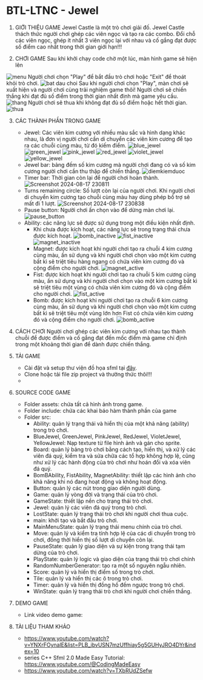 # BTL-LTNC - Jewel

1. GIỚI THIỆU GAME
   Jewel Castle là một trò chơi giải đố. Jewel Castle thách thức người chơi ghép các viên ngọc và tạo ra các combo. Đổi chỗ các viên ngọc, ghép ít nhất 3 viên ngọc lại với nhau và cố gắng đạt được số điểm cao nhất trong thời gian giới hạn!!!

2. CHƠI GAME
   Sau khi khởi chạy code chờ một lúc, màn hình game sẽ hiện lên
   
![menu](https://github.com/user-attachments/assets/341599e4-0edd-4054-8b3e-51c59f93d011)
   Người chơi chọn "Play" để bắt đầu trò chơi hoặc "Exit" để thoát khỏi trò chơi.
![bat dau choi](https://github.com/user-attachments/assets/1b694631-d21a-4522-9b40-2c235293e1ae)
   Sau khi người chơi chọn "Play", màn chơi sẽ xuất hiện và người chơi cùng trải nghiệm game thôi! 
   Người chơi sẽ chiến thắng khi đạt đủ số điểm trong thời gian nhất đinh mà game yêu cầu.
![thang](https://github.com/user-attachments/assets/73751a57-f677-4af6-b2cd-1e2acd3e0f5a)
   Người chơi sẽ thua khi không đạt đủ số điểm hoặc hết thời gian.
![thua](https://github.com/user-attachments/assets/71b358b5-15e4-4133-a836-f59052b3067b)

3. CÁC THÀNH PHẦN TRONG GAME
   - Jewel: Các viên kim cương với nhiều màu sắc và hình dạng khác nhau, là đơn vị người chơi cần di chuyển các viên kim cương để tạo ra các chuỗi cùng màu, từ đó kiếm điểm.
     ![blue_jewel](https://github.com/user-attachments/assets/aa984435-3903-4f37-bbff-91af790323ae)
     ![green_jewel](https://github.com/user-attachments/assets/f3e301d2-e8c4-41bf-ae60-72e406d40593)
     ![pink_jewel](https://github.com/user-attachments/assets/10f31790-6dbf-449a-b8cd-6781057c2da8)
     ![red_jewel](https://github.com/user-attachments/assets/94789152-65c7-43a5-9440-9e7512f41ae8)
     ![violet_jewel](https://github.com/user-attachments/assets/905fd62a-8d61-4d2b-a1c7-b5eac32db913)
     ![yellow_jewel](https://github.com/user-attachments/assets/11decc23-5964-43eb-80af-5c7ed571501b)
   - Jewel bar: bảng đếm số kim cương mà người chơi đang có và số kim cương người chơi cần thu thập để chiến thắng.
     ![diemkiemduoc](https://github.com/user-attachments/assets/587e6de2-c738-483b-985a-66fadf0814b6)
   - Timer bar: Thời gian còn lại để người chơi hoàn thành.
     ![Screenshot 2024-08-17 230811](https://github.com/user-attachments/assets/8f1b03b1-83c7-4b2c-923a-37cbb0d409fb)
   - Turns remaining circle: Số lượt còn lại của người chơi. Khi người chơi di chuyển kim cương tạo chuỗi cùng màu hay dùng phép bổ trợ sẽ mất đi 1 lượt.
     ![Screenshot 2024-08-17 230838](https://github.com/user-attachments/assets/fbceeef7-1816-4b75-bf4c-6cef5ec6c5b0)
   - Pause button: Người chơi ấn chọn vào để dừng màn chơi lại.
     ![pause_button](https://github.com/user-attachments/assets/453c9ff3-7718-4247-b1b3-24933dc608bd)
   - Ability: các năng lực sẽ được sử dụng trong một điều kiện nhất định.
     + Khi chưa được kích hoạt, các năng lực sẽ trong trạng thái chưa được kích hoạt.
       ![bomb_inactive](https://github.com/user-attachments/assets/a1be122d-dd1f-4ac2-b6c1-bde0d9980fe9)
       ![fist_inactive](https://github.com/user-attachments/assets/88602b87-87b8-4df6-b2a6-9bdcf12f4224)
       ![magnet_inactive](https://github.com/user-attachments/assets/d5848537-94be-4ea0-99e2-1759fa64c755)
     + Magnet: được kích hoạt khi người chơi tạo ra chuỗi 4 kim cương cùng màu, ấn sử dụng và khi người chơi chọn vào một kim cương bất kì sẽ triệt tiêu hàng ngang có chứa viên kim cương đó và cộng điểm cho người chơi.
       ![magnet_active](https://github.com/user-attachments/assets/a6859286-80b9-4919-a85e-feea5c7ce9a6)
     + Fist: được kích hoạt khi người chơi tạo ra chuỗi 5 kim cương cùng màu, ấn sử dụng và khi người chơi chọn vào một kim cương bất kì sẽ triệt tiêu một vùng có chứa viên kim cương đó và cộng điểm cho người chơi.
       ![fist_active](https://github.com/user-attachments/assets/94ed4e8d-8002-4c35-bcb2-5807fa92cb55)
     + Bomb: được kích hoạt khi người chơi tạo ra chuỗi 6 kim cương cùng màu, ấn sử dụng và khi người chơi chọn vào một kim cương bất kì sẽ triệt tiêu một vùng lớn hơn Fist có chứa viên kim cương đó và cộng điểm cho người chơi.
       ![bomb_active](https://github.com/user-attachments/assets/e1d93202-ce22-4af3-bd7f-98c3f91544db)

4. CÁCH CHƠI
   Người chơi ghép các viên kim cương với nhau tạo thành chuỗi để được điểm và cố gắng đạt đến mốc điểm mà game chỉ định trong một khoảng thời gian để dành được chiến thắng.

5. TẢI GAME
   - Cài đặt và setup thư viện đồ họa sfml tại [đây](https://www.sfml-dev.org/).
   - Clone hoặc tải file zip project và thưởng thức thôi!!!
   - 
6. SOURCE CODE GAME
   - Folder assets: chứa tất cả hình ảnh trong game.
   - Folder include: chứa các khai báo hàm thành phần của game
   - Folder src:
       + Ability: quản lý trạng thái và hiển thị của một khả năng (ability) trong trò chơi.
       + BlueJewel, GreenJewel, PinkJewel, RedJewel, VioletJewel, YellowJewel: Nạp texture từ file hình ảnh và gán cho sprite.
       + Board: quản lý bảng trò chơi bằng cách tạo, hiển thị, và xử lý các viên đá quý, kiểm tra và sửa chữa các tổ hợp không hợp lệ, cũng như xử lý các hành động của trò chơi như hoán đổi và xóa viên đá quý.
       + BomBAbility, FistAbility, MagnetAbility: thiết lập các hình ảnh cho khả năng khi nó đang hoạt động và không hoạt động.
       + Button: quản lý các nút trong giao diện người dùng.
       + Game:  quản lý vòng đời và trạng thái của trò chơi.
       + GameState: thiết lập nền cho trạng thái trò chơi.
       + Jewel: quản lý các viên đá quý trong trò chơi.
       + LostState: quản lý trạng thái trò chơi khi người chơi thua cuộc.
       + main: khởi tạo và bắt đầu trò chơi.
       + MainMenuState: quản lý trạng thái menu chính của trò chơi.
       + Move: quản lý và kiểm tra tính hợp lệ của các di chuyển trong trò chơi, đồng thời hiển thị số lượt di chuyển còn lại.
       + PauseState: quản lý giao diện và sự kiện trong trạng thái tạm dừng của trò chơi.
       + PlayState: quản lý logic và giao diện của trạng thái trò chơi chính
       + RandomNumberGenerator: tạo ra một số nguyên ngẫu nhiên.
       + Score: quản lý và hiển thị điểm số trong trò chơi.
       + Tile: quản lý và hiển thị các ô trong trò chơi.
       + Timer: quản lý và hiển thị đồng hồ đếm ngược trong trò chơi.
       + WinState: quản lý trạng thái trò chơi khi người chơi chiến thắng.
    
7. DEMO GAME
   - Link video demo game:
  
8. TÀI LIỆU THAM KHẢO
   - https://www.youtube.com/watch?v=YNXrFOynalE&list=PLB_ibvUSN7mzUffhiay5g5GUHyJRO4DYr&index=10
   - series C++ Sfml 2.0 Made Easy Tutorial: https://www.youtube.com/@CodingMadeEasy
   - https://www.youtube.com/watch?v=TXbRUdZSefw





